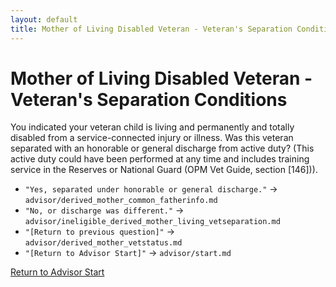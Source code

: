 ```yaml
---
layout: default
title: Mother of Living Disabled Veteran - Veteran's Separation Conditions
---
```


# Mother of Living Disabled Veteran - Veteran's Separation Conditions

You indicated your veteran child is living and permanently and totally disabled from a service-connected injury or illness. Was this veteran separated with an honorable or general discharge from active duty? (This active duty could have been performed at any time and includes training service in the Reserves or National Guard (OPM Vet Guide, section [146])).

* `"Yes, separated under honorable or general discharge."` -> `advisor/derived_mother_common_fatherinfo.md`
* `"No, or discharge was different."` -> `advisor/ineligible_derived_mother_living_vetseparation.md`
* `"[Return to previous question]"` -> `advisor/derived_mother_vetstatus.md`
* `"[Return to Advisor Start]"` -> `advisor/start.md`

[Return to Advisor Start](./start.md)
